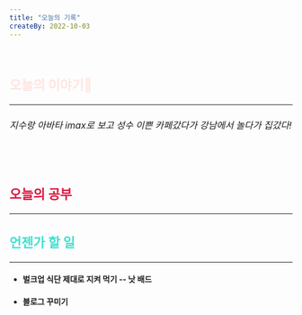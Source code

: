 ```yaml
---
title: "오늘의 기록"
createBy: 2022-10-03
---
```



<br>

<h2 style="font-size:23px; color:#ffe4e1 ">오늘의 이야기🧧</h2>

--- 

<h6  style="font-size:16.3px;  ">
지수랑 아바타 imax로 보고 성수 이쁜 카페갔다가 강남에서 놀다가 집갔다!
</h6>
<br>
<h6  style="font-size:16.3px;  ">
 
</h6>

<h2 style="font-size:23px; color:#dc143c ">오늘의 공부</h2>

---

#### 
#### 



<h2 style="font-size:23px; color:#40e0d0">언젠가 할 일</h2>

---
- #### 벌크업 식단 제대로 지켜 먹기 -- 낫 배드
- #### 블로그 꾸미기

<Comment />